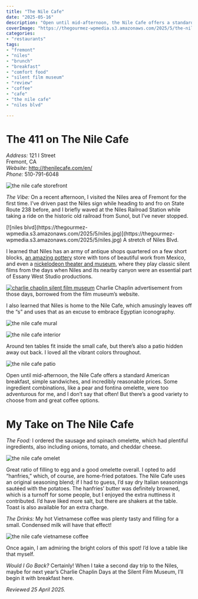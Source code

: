 ```yaml
---
title: "The Nile Cafe"
date: "2025-05-16"
description: "Open until mid-afternoon, the Nile Cafe offers a standard American breakfast, simple sandwiches, and incredibly reasonable prices. Some ingredient combinations, like a pear and fontina omelette, were too adventurous for me, and I don’t say that often! But there’s a good variety to choose from and great coffee options."
coverImage: "https://thegourmez-wpmedia.s3.amazonaws.com/2025/5/the-nile-cafe+(3).jpg"
categories:
- "restaurants"
tags:
- "fremont"
- "niles"
- "brunch"
- "breakfast"
- "comfort food"
- "silent film museum"
- "review"
- "coffee"
- "cafe"
- "the nile cafe"
- "niles blvd"

---
```

# The 411 on The Nile Cafe

*Address:* 121 I Street\
Fremont, CA\
*Website:* <http://thenilecafe.com/en/>\
*Phone:* 510-791-6048

![the nile cafe storefront](https://thegourmez-wpmedia.s3.amazonaws.com/2025/5/the-nile-cafe+(2).jpg)

*The Vibe:* On a recent afternoon, I visited the Niles area of Fremont for the first time. I’ve driven past the Niles sign while heading to and fro on State Route 238 before, and I briefly waved at the Niles Railroad Station while taking a ride on the historic old railroad from Sunol, but I’ve never stopped.

<div class="caption">
[![niles blvd](https://thegourmez-wpmedia.s3.amazonaws.com/2025/5/niles.jpg)](https://thegourmez-wpmedia.s3.amazonaws.com/2025/5/niles.jpg) A stretch of Niles Blvd.

I learned that Niles has an army of antique shops quartered on a few short blocks, [an amazing pottery](http://thenilecafe.com/en/) store with tons of beautiful work from Mexico, and even a [nickelodeon theater and museum](https://en.wikipedia.org/wiki/Niles_Essanay_Silent_Film_Museum), where they play classic silent films from the days when Niles and its nearby canyon were an essential part of Essany West Studio productions.

<div class="caption">

[![charlie chaplin silent film museum](https://thegourmez-wpmedia.s3.amazonaws.com/2025/5/chaplin+niles.png)](https://thegourmez-wpmedia.s3.amazonaws.com/2025/5/chaplin_niles.png) Charlie Chaplin advertisement from those days, borrowed from the film museum’s website.</div>

I also learned that Niles is home to the Nile Cafe, which amusingly leaves off the “s” and uses that as an excuse to embrace Egyptian iconography.

![the nile cafe mural](https://thegourmez-wpmedia.s3.amazonaws.com/2025/5/the-nile-cafe+(3).jpg)

![the nile cafe interior](https://thegourmez-wpmedia.s3.amazonaws.com/2025/5/the-nile-cafe+(6).jpg)

Around ten tables fit inside the small cafe, but there’s also a patio hidden away out back. I loved all the vibrant colors throughout.


![the nile cafe patio](https://thegourmez-wpmedia.s3.amazonaws.com/2025/5/the-nile-cafe+(1).jpg)

Open until mid-afternoon, the Nile Cafe offers a standard American breakfast, simple sandwiches, and incredibly reasonable prices. Some ingredient combinations, like a pear and fontina omelette, were too adventurous for me, and I don’t say that often! But there’s a good variety to choose from and great coffee options.

# My Take on The Nile Cafe

*The Food:* I ordered the sausage and spinach omelette, which had plentiful ingredients, also including onions, tomato, and cheddar cheese.


![the nile cafe omelet](https://thegourmez-wpmedia.s3.amazonaws.com/2025/5/the-nile-cafe+(5).jpg)

Great ratio of filling to egg and a good omelette overall. I opted to add “hanfries,” which, of course, are home-fried potatoes. The Nile Cafe uses an original seasoning blend; if I had to guess, I’d say dry Italian seasonings sautéed with the potatoes. The hanfries’ butter was definitely browned, which is a turnoff for some people, but I enjoyed the extra nuttiness it contributed. I’d have liked more salt, but there are shakers at the table. Toast is also available for an extra charge.

*The Drinks:* My hot Vietnamese coffee was plenty tasty and filling for a small. Condensed milk will have that effect!

![the nile cafe vietnamese coffee](https://thegourmez-wpmedia.s3.amazonaws.com/2025/5/the-nile-cafe+(4).jpg)

Once again, I am admiring the bright colors of this spot! I’d love a table like that myself.

*Would I Go Back?* Certainly! When I take a second day trip to the Niles, maybe for next year’s Charlie Chaplin Days at the Silent Film Museum, I’ll begin it with breakfast here.

*Reviewed 25 April 2025.*
